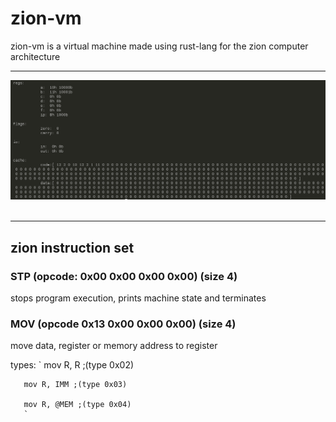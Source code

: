 # zion-vm
zion-vm is a virtual machine made using rust-lang for the zion computer architecture

-----------------

<div align="center">
  <img src="https://github.com/jrabello/zion-vm/raw/master/img/state.png"><br><br>
</div>

-----------------

## zion instruction set
### STP (opcode: 0x00 0x00 0x00 0x00) (size 4)
stops program execution, prints machine state and terminates

### MOV (opcode 0x13 0x00 0x00 0x00) (size 4)
move data, register or memory address to register

types:
      `
       mov R, R ;(type 0x02)

       mov R, IMM ;(type 0x03)

       mov R, @MEM ;(type 0x04)
       `
